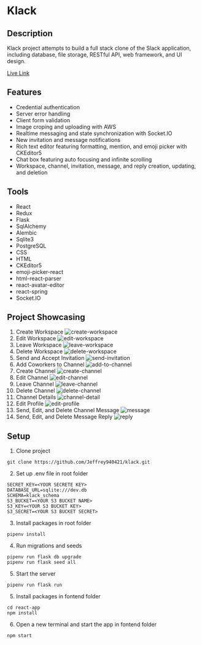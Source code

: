 # Klack

## Description
Klack project attempts to build a full stack clone of the Slack application, including database, file storage, RESTful API, web framework, and UI design.

[Live Link](https://klack.onrender.com)

## Features
* Credential authentication
* Server error handling
* Client form validation
* Image croping and uploading with AWS
* Realtime messaging and state synchronization with Socket.IO
* New invitation and message notifications
* Rich text editor featuring formatting, mention, and emoji picker with CKEditor5
* Chat box featuring auto focusing and infinite scrolling
* Workspace, channel, invitation, message, and reply creation, updating, and deletion

## Tools
* React
* Redux
* Flask
* SqlAlchemy
* Alembic
* Sqlite3
* PostgreSQL
* CSS
* HTML
* CKEditor5
* emoji-picker-react
* html-react-parser
* react-avatar-editor
* react-spring
* Socket.IO

## Project Showcasing
1. Create Workspace
![create-workspace](./images/create-workspace.gif)
2. Edit Workspace
![edit-workspace](./images/edit-workspace.gif)
3. Leave Workspace
![leave-workspace](./images/leave-workspace.gif)
4. Delete Workspace
![delete-workspace](./images/delete-workspace.gif)
5. Send and Accept Invitation
![send-invitation](./images/send-invitation.gif)
6. Add Coworkers to Channel
![add-to-channel](./images/add-to-channel.gif)
7. Create Channel
![create-channel](./images/create-channel.gif)
8. Edit Channel
![edit-channel](./images/edit-channel.gif)
9. Leave Channel
![leave-channel](./images/leave-channel.gif)
10. Delete Channel
![delete-channel](./images/delete-channel.gif)
11. Channel Details
![channel-detail](./images/channel-detail.gif)
12. Edit Profile
![edit-profile](./images/edit-profile.gif)
13. Send, Edit, and Delete Channel Message
![message](./images/message.gif)
14. Send, Edit, and Delete Message Reply
![reply](./images/reply.gif)

## Setup
1. Clone project
```
git clone https://github.com/Jeffrey940421/klack.git
```
2. Set up .env file in root folder
```
SECRET_KEY=<YOUR SECRETE KEY>
DATABASE_URL=sqlite:///dev.db
SCHEMA=klack_schema
S3_BUCKET=<YOUR S3 BUCKET NAME>
S3_KEY=<YOUR S3 BUCKET KEY>
S3_SECRET=<YOUR S3 BUCKET SECRET>
```
3. Install packages in root folder
```
pipenv install
```
4. Run migrations and seeds
```
pipenv run flask db upgrade
pipenv run flask seed all
```
5. Start the server
```
pipenv run flask run
```
5. Install packages in fontend folder
```
cd react-app
npm install
```
6. Open a new terminal and start the app in fontend folder
```
npm start
```
